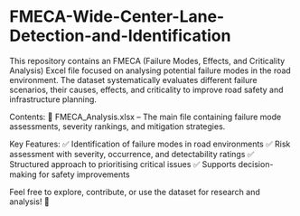 # FMECA-Wide-Center-Lane-Detection-and-Identification
This repository contains an FMECA (Failure Modes, Effects, and Criticality Analysis) Excel file focused on analysing potential failure modes in the road environment. The dataset systematically evaluates different failure scenarios, their causes, effects, and criticality to improve road safety and infrastructure planning.

Contents:
📂 FMECA_Analysis.xlsx – The main file containing failure mode assessments, severity rankings, and mitigation strategies.

Key Features:
✅ Identification of failure modes in road environments
✅ Risk assessment with severity, occurrence, and detectability ratings
✅ Structured approach to prioritising critical issues
✅ Supports decision-making for safety improvements

Feel free to explore, contribute, or use the dataset for research and analysis! 🚀
